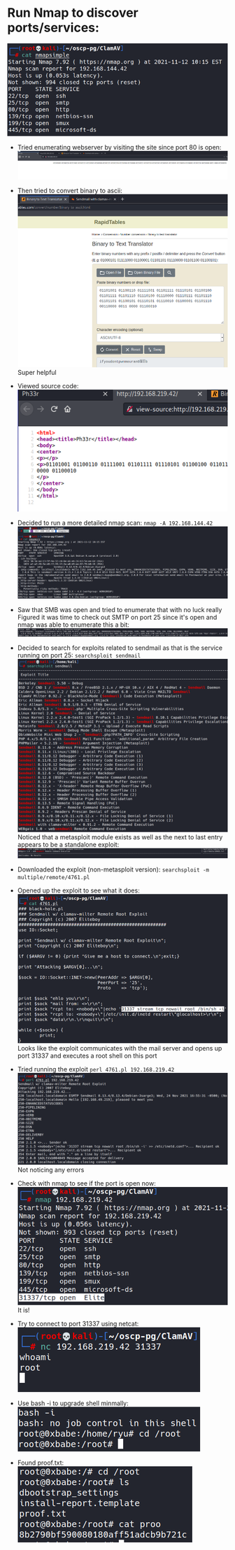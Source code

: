 # Run Nmap to discover ports/services:
![9e27f8d944b86af8e093069c92f69d70.png](../../../../../../_resources/9e27f8d944b86af8e093069c92f69d70.png)

- Tried enumerating webserver by visiting the site since port 80 is open:
![630c716ca8fd821350fb2ad16f902a30.png](../../../../../../_resources/630c716ca8fd821350fb2ad16f902a30.png)
- Then tried to convert binary to ascii:
![61864114e63183494869e0a09bfb602d.png](../../../../../../_resources/61864114e63183494869e0a09bfb602d.png)
Super helpful
- Viewed source code:
![03f372193c62dd7e7e8e784831eacc93.png](../../../../../../_resources/03f372193c62dd7e7e8e784831eacc93.png)

- Decided to run a more detailed nmap scan:
`nmap -A 192.168.144.42`
![b11f2c3a8a6040d3a40b88763eb422b1.png](../../../../../../_resources/b11f2c3a8a6040d3a40b88763eb422b1.png)

- Saw that SMB was open and tried to enumerate that with no luck really
Figured it was time to check out SMTP on port 25 since it's open and nmap was able to enumerate this a bit:
![6f3cb97af2eaede11f2404985fc4ff11.png](../../../../../../_resources/6f3cb97af2eaede11f2404985fc4ff11.png)

- Decided to search for exploits related to sendmail as that is the service running on port 25:
`searchsploit sendmail`
![ca73ff6fbfd44253d69098a84fcaea97.png](../../../../../../_resources/ca73ff6fbfd44253d69098a84fcaea97.png)
Noticed that a metasploit module exists as well as the next to last entry appears to be a standalone exploit:
![9bf3b4fa72d481515353b06d76027da0.png](../../../../../../_resources/9bf3b4fa72d481515353b06d76027da0.png)

- Downloaded the exploit (non-metasploit version):
`searchsploit -m multiple/remote/4761.pl`

- Opened up the exploit to see what it does:
![e2d35cca4bc676d44eed8c995a5c8336.png](../../../../../../_resources/e2d35cca4bc676d44eed8c995a5c8336.png)
Looks like the exploit communicates with the mail server and opens up port 31337 and executes a root shell on this port

- Tried running the exploit
`perl 4761.pl 192.168.219.42` 
![18a9acd13bf2524732522f6a29d84091.png](../../../../../../_resources/18a9acd13bf2524732522f6a29d84091.png)
Not noticing any errors

- Check with nmap to see if the port is open now:
![830a8dbc37a87f5a63e8190944c9eaf0.png](../../../../../../_resources/830a8dbc37a87f5a63e8190944c9eaf0.png)
It is!

- Try to connect to port 31337 using netcat:
![bf407c8dcfc45e99747f5e640f19c448.png](../../../../../../_resources/bf407c8dcfc45e99747f5e640f19c448.png)

- Use bash -i to upgrade shell minmally:
![2758c80a23e4260182f33563351d2728.png](../../../../../../_resources/2758c80a23e4260182f33563351d2728.png)

- Found proof.txt:
![cb0975e8676bab3b61bc82f94d5477ff.png](../../../../../../_resources/cb0975e8676bab3b61bc82f94d5477ff.png)